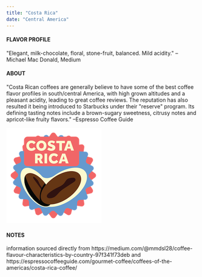 ```yaml
---
title: "Costa Rica"
date: "Central America"
---
```

<h4>FLAVOR PROFILE</h4>
"Elegant, milk-chocolate, floral, stone-fruit, balanced. Mild acidity." –Michael Mac Donald, Medium
<h4>ABOUT</h4>
"Costa Rican coffees are generally believe to have some of the best coffee flavor profiles in south/central America, with high grown altitudes and a pleasant acidity, leading to great coffee reviews. The reputation has also resulted it being introduced to Starbucks under their "reserve" program. Its defining tasting notes include a brown-sugary sweetness, citrusy notes and apricot-like fruity flavors." –Espresso Coffee Guide

![CostaRica](./Coffee_CostaRica-01.png)

<h4>NOTES</h4> 
information sourced directly from https://medium.com/@mmdsl28/coffee-flavour-characteristics-by-country-97f341f73deb and https://espressocoffeeguide.com/gourmet-coffee/coffees-of-the-americas/costa-rica-coffee/